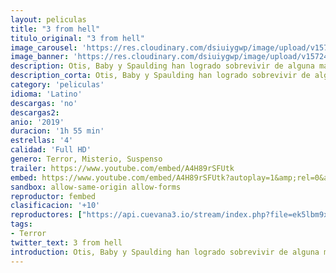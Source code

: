 ```yaml
---
layout: peliculas
title: "3 from hell"
titulo_original: "3 from hell"
image_carousel: 'https://res.cloudinary.com/dsiuiygwp/image/upload/v1572405193/3fromhgell-min_w9tvk5.jpg'
image_banner: 'https://res.cloudinary.com/dsiuiygwp/image/upload/v1572405190/hero_3-from-hell-banner-1-min_isstwh.jpg'
description: Otis, Baby y Spaulding han logrado sobrevivir de alguna manera a una tormenta de balas. Su recuperación satánica les lleva directamente a prisión, de donde escapan sin demasiados problemas. Una vez fuera conocerán a un cuarto miembro, Foxy, que comparte sus peculiares virtudes, y con el cual volverán a desatar el caos allá por donde pasan. Secuela de ?Los renegados del diablo?.
description_corta: Otis, Baby y Spaulding han logrado sobrevivir de alguna manera a una tormenta de balas. Su recuperación satánica les lleva directamente a prisión, de donde escapan sin demasiados problemas. Una vez fuera...
category: 'peliculas'
idioma: 'Latino'
descargas: 'no'
descargas2:
anio: '2019'
duracion: '1h 55 min'
estrellas: '4'
calidad: 'Full HD'
genero: Terror, Misterio, Suspenso
trailer: https://www.youtube.com/embed/A4H89rSFUtk
embed: https://www.youtube.com/embed/A4H89rSFUtk?autoplay=1&amp;rel=0&amp;hd=1&border=0&wmode=opaque&enablejsapi=1&modestbranding=1&controls=1&showinfo=0
sandbox: allow-same-origin allow-forms
reproductor: fembed
clasificacion: '+10'
reproductores: ["https://api.cuevana3.io/stream/index.php?file=ek5lbm9xYWNrS0xYMTZLa2xNbkdvY3ZTb3BtZng4TGp6ZFpobGFMUGtOVFYySmlocU5XTzJkRE1tcHFuajVPb2w1eGphMkhEMGVQWDA2S21ZY1hRNEpQWHAycGtsWldxbUpXU2ZuUzJ3THVva2FDaVp3PT0","https://gdriveplayer.co/embed2.php?link=DXmqvEJ1OGBtTyCLXlaGAgxpJpYBEvE4BYAtKJx1wRhYXa7GH3XanDfoCPytp1LA8zA38ClKNAbw6sjTvoCu764ZmGLB5cHUgVbx1DTCNk1vKfRDblx8jFOnXb42k3yD5lZ2aoQS5LrKcze1XMU1cPU3An3c37qjLXtYdXMu4dci2YF18f8nPjsNln%252BgcVKtaoS1u%252FIYEOCbaYcneHLA4s","https://feurl.com/v/4wjydazp8y05714","https://upstream.to/embed-5jm1qe8g229p.html"]
tags:
- Terror
twitter_text: 3 from hell
introduction: Otis, Baby y Spaulding han logrado sobrevivir de alguna manera a una tormenta de balas. Su recuperación satánica les lleva directamente a prisión, de donde escapan sin demasiados problemas. Una vez fuera...
---
```













